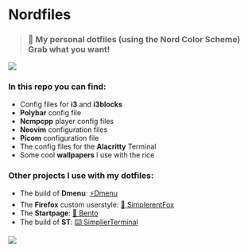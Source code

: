 # Nordfiles

> ### 🗻 My personal dotfiles (using the Nord Color Scheme) Grab what you want!

![](https://github.com/MiguelRAvila/RelaxedDotfiles/blob/master/rsc/preview1.png)

### In this repo you can find:

- Config files for **i3** and **i3blocks**
- **Polybar** config file
- **Ncmpcpp** player config files
- **Neovim** configuration files
- **Picom** configuration file
- The config files for the **Alacritty** Terminal
- Some cool **wallpapers** I use with the rice

### Other projects I use with my dotfiles:

- The build of **Dmenu**: [⚡Dmenu](https://github.com/MiguelRAvila/Dmenu)
- The **Firefox** custom userstyle: [🦊 SimplerentFox](https://github.com/MiguelRAvila/SimplerentFox)
- The **Startpage**: [🍱 Bento](https://github.com/MiguelRAvila/Bento)
- The build of **ST**: [⌨️ SimplierTerminal](https://github.com/MiguelRAvila/SimplierTerminal)

![](https://github.com/MiguelRAvila/RelaxedDotfiles/blob/master/rsc/preview2.png)
